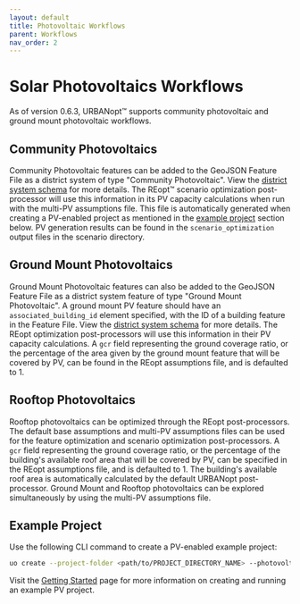 ```yaml
---
layout: default
title: Photovoltaic Workflows
parent: Workflows
nav_order: 2
---
```


# Solar Photovoltaics Workflows

As of version 0.6.3, URBANopt&trade; supports community photovoltaic and ground mount photovoltaic workflows. 

## Community Photovoltaics

Community Photovoltaic features can be added to the GeoJSON Feature File as a district system of type "Community Photovoltaic".  View the [district system schema](https://docs.urbanopt.net/urbanopt-geojson-gem/schemas/district-system-properties.html) for more details. The REopt&trade; scenario optimization post-processor will use this information in its PV capacity calculations when run with the multi-PV assumptions file. This file is automatically generated when creating a PV-enabled project as mentioned in the [example project](#example-project) section below. PV generation results can be found in the `scenario_optimization` output files in the scenario directory.

## Ground Mount Photovoltaics

Ground Mount Photovoltaic features can also be added to the GeoJSON Feature File as a district system feature of type "Ground Mount Photovoltaic". A ground mount PV feature should have an `associated_building_id` element specified, with the ID of a building feature in the Feature File. View the [district system schema](https://docs.urbanopt.net/urbanopt-geojson-gem/schemas/district-system-properties.html) for more details. The REopt optimization post-processors will use this information in their PV capacity calculations. A `gcr` field representing the ground coverage ratio, or the percentage of the area given by the ground mount feature that will be covered by PV, can be found in the REopt assumptions file, and is defaulted to 1.

## Rooftop Photovoltaics

Rooftop photovoltaics can be optimized through the REopt post-processors. The default base assumptions and multi-PV assumptions files can be used for the feature optimization and scenario optimization post-processors. A `gcr` field representing the ground coverage ratio, or the percentage of the building's available roof area that will be covered by PV, can be specified in the REopt assumptions file, and is defaulted to 1. The building's available roof area is automatically calculated by the default URBANopt post-processor. Ground Mount and Rooftop photovoltaics can be explored simultaneously by using the multi-PV assumptions file.

## Example Project

Use the following CLI command to create a PV-enabled example project:

```bash
uo create --project-folder <path/to/PROJECT_DIRECTORY_NAME> --photovoltaic
```

Visit the [Getting Started](./getting_started/getting_started) page for more information on creating and running an example PV project.